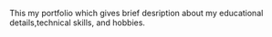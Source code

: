 This my portfolio which gives brief desription about my educational details,technical skills, and hobbies.
